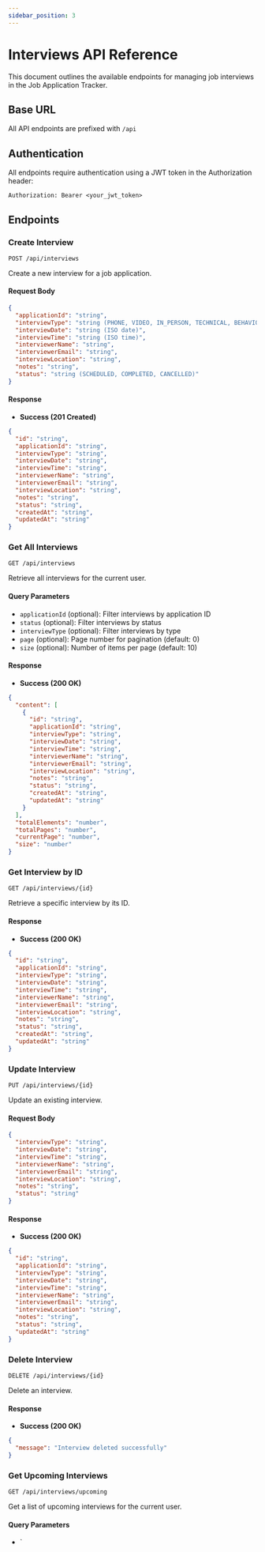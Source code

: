 ```yaml
---
sidebar_position: 3
---
```


# Interviews API Reference

This document outlines the available endpoints for managing job interviews in the Job Application Tracker.

## Base URL

All API endpoints are prefixed with `/api`

## Authentication

All endpoints require authentication using a JWT token in the Authorization header:
```
Authorization: Bearer <your_jwt_token>
```

## Endpoints

### Create Interview

```http
POST /api/interviews
```

Create a new interview for a job application.

#### Request Body

```json
{
  "applicationId": "string",
  "interviewType": "string (PHONE, VIDEO, IN_PERSON, TECHNICAL, BEHAVIORAL, FINAL)",
  "interviewDate": "string (ISO date)",
  "interviewTime": "string (ISO time)",
  "interviewerName": "string",
  "interviewerEmail": "string",
  "interviewLocation": "string",
  "notes": "string",
  "status": "string (SCHEDULED, COMPLETED, CANCELLED)"
}
```

#### Response

- **Success (201 Created)**
```json
{
  "id": "string",
  "applicationId": "string",
  "interviewType": "string",
  "interviewDate": "string",
  "interviewTime": "string",
  "interviewerName": "string",
  "interviewerEmail": "string",
  "interviewLocation": "string",
  "notes": "string",
  "status": "string",
  "createdAt": "string",
  "updatedAt": "string"
}
```

### Get All Interviews

```http
GET /api/interviews
```

Retrieve all interviews for the current user.

#### Query Parameters

- `applicationId` (optional): Filter interviews by application ID
- `status` (optional): Filter interviews by status
- `interviewType` (optional): Filter interviews by type
- `page` (optional): Page number for pagination (default: 0)
- `size` (optional): Number of items per page (default: 10)

#### Response

- **Success (200 OK)**
```json
{
  "content": [
    {
      "id": "string",
      "applicationId": "string",
      "interviewType": "string",
      "interviewDate": "string",
      "interviewTime": "string",
      "interviewerName": "string",
      "interviewerEmail": "string",
      "interviewLocation": "string",
      "notes": "string",
      "status": "string",
      "createdAt": "string",
      "updatedAt": "string"
    }
  ],
  "totalElements": "number",
  "totalPages": "number",
  "currentPage": "number",
  "size": "number"
}
```

### Get Interview by ID

```http
GET /api/interviews/{id}
```

Retrieve a specific interview by its ID.

#### Response

- **Success (200 OK)**
```json
{
  "id": "string",
  "applicationId": "string",
  "interviewType": "string",
  "interviewDate": "string",
  "interviewTime": "string",
  "interviewerName": "string",
  "interviewerEmail": "string",
  "interviewLocation": "string",
  "notes": "string",
  "status": "string",
  "createdAt": "string",
  "updatedAt": "string"
}
```

### Update Interview

```http
PUT /api/interviews/{id}
```

Update an existing interview.

#### Request Body

```json
{
  "interviewType": "string",
  "interviewDate": "string",
  "interviewTime": "string",
  "interviewerName": "string",
  "interviewerEmail": "string",
  "interviewLocation": "string",
  "notes": "string",
  "status": "string"
}
```

#### Response

- **Success (200 OK)**
```json
{
  "id": "string",
  "applicationId": "string",
  "interviewType": "string",
  "interviewDate": "string",
  "interviewTime": "string",
  "interviewerName": "string",
  "interviewerEmail": "string",
  "interviewLocation": "string",
  "notes": "string",
  "status": "string",
  "updatedAt": "string"
}
```

### Delete Interview

```http
DELETE /api/interviews/{id}
```

Delete an interview.

#### Response

- **Success (200 OK)**
```json
{
  "message": "Interview deleted successfully"
}
```

### Get Upcoming Interviews

```http
GET /api/interviews/upcoming
```

Get a list of upcoming interviews for the current user.

#### Query Parameters

- `